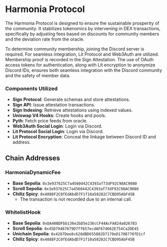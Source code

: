# Harmonia Protocol

The Harmonia Protocol is designed to ensure the sustainable prosperity of the community. It stabilizes tokenomics by intervening in DEX transactions, specifically by adjusting fees based on discounts for community members and the deviation rate from the oracle.

To determine community membership, joining the Discord server is required. For seamless integration, Lit Protocol and Web3Auth are utilized. Membership proof is recorded in the Sign Attestation. The use of OAuth access tokens for authentication, along with Lit encryption to anonymize Discord IDs, ensures both seamless integration with the Discord community and the safety of member data.

### Components Utilized

- **Sign Protocol**: Generate schemas and store attestations.
- **Sign API**: Issue attestation transactions.
- **Sign Indexing**: Retrieve attestations using indexed values.
- **Uniswap V4 Hooks**: Create hooks and pools.
- **Pyth**: Fetch price feeds from oracle.
- **Web3Auth Social Login**: Login via Discord.
- **Lit Protocol Social Login**: Login via Discord.
- **Lit Protocol Encryption**: Conceal the linkage between Discord ID and address.

## Chain Addresses

### HarmoniaDynamicFee
- **Base Sepolia**: `0x3e937625C7a4560442C4393af73dF92C98AC9080`
- **Scroll Sepolia**: `0x3e937625C7a4560442C4393af73dF92C98AC9080`
- **Chiliz Spicy**: `0x4888F2C0fEdAbdD7F1f10a58282C7CBD95AbF45B`
  - The transaction is not recorded due to an internal call.

### WhitelistHook
- **Base Sepolia**: `0xDA40BDFbb136e2bD5e236cCF44AcFA824a026783`
- **Scroll Sepolia**: `0x45D79467679D7ff657ecdAF674662E754Ca2DE45`
- **Unichain Sepolia**: `0x4287Dee8c628dBD655802D7179eD1708770fD1cf`
- **Chiliz Spicy**: `0x4888F2C0fEdAbdD7F1f10a58282C7CBD95AbF45B`